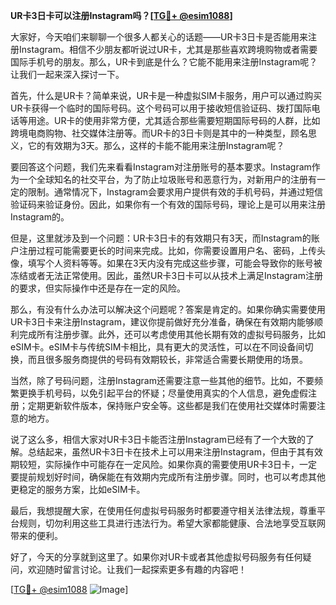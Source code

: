 **UR卡3日卡可以注册Instagram吗？[[TG💪+ @esim1088](https://t.me/s/esim1088)]**

大家好，今天咱们来聊聊一个很多人都关心的话题——UR卡3日卡是否能用来注册Instagram。相信不少朋友都听说过UR卡，尤其是那些喜欢跨境购物或者需要国际手机号的朋友。那么，UR卡到底是什么？它能不能用来注册Instagram呢？让我们一起来深入探讨一下。

首先，什么是UR卡？简单来说，UR卡是一种虚拟SIM卡服务，用户可以通过购买UR卡获得一个临时的国际号码。这个号码可以用于接收短信验证码、拨打国际电话等用途。UR卡的使用非常方便，尤其适合那些需要短期国际号码的人群，比如跨境电商购物、社交媒体注册等。而UR卡的3日卡则是其中的一种类型，顾名思义，它的有效期为3天。那么，这样的卡能不能用来注册Instagram呢？

要回答这个问题，我们先来看看Instagram对注册账号的基本要求。Instagram作为一个全球知名的社交平台，为了防止垃圾账号和恶意行为，对新用户的注册有一定的限制。通常情况下，Instagram会要求用户提供有效的手机号码，并通过短信验证码来验证身份。因此，如果你有一个有效的国际号码，理论上是可以用来注册Instagram的。

但是，这里就涉及到一个问题：UR卡3日卡的有效期只有3天，而Instagram的账户注册过程可能需要更长的时间来完成。比如，你需要设置用户名、密码，上传头像，填写个人资料等等。如果在3天内没有完成这些步骤，可能会导致你的账号被冻结或者无法正常使用。因此，虽然UR卡3日卡可以从技术上满足Instagram注册的要求，但实际操作中还是存在一定的风险。

那么，有没有什么办法可以解决这个问题呢？答案是肯定的。如果你确实需要使用UR卡3日卡来注册Instagram，建议你提前做好充分准备，确保在有效期内能够顺利完成所有注册步骤。此外，还可以考虑使用其他长期有效的虚拟号码服务，比如eSIM卡。eSIM卡与传统SIM卡相比，具有更大的灵活性，可以在不同设备间切换，而且很多服务商提供的号码有效期较长，非常适合需要长期使用的场景。

当然，除了号码问题，注册Instagram还需要注意一些其他的细节。比如，不要频繁更换手机号码，以免引起平台的怀疑；尽量使用真实的个人信息，避免虚假注册；定期更新软件版本，保持账户安全等。这些都是我们在使用社交媒体时需要注意的地方。

说了这么多，相信大家对UR卡3日卡能否注册Instagram已经有了一个大致的了解。总结起来，虽然UR卡3日卡在技术上可以用来注册Instagram，但由于其有效期较短，实际操作中可能存在一定风险。如果你真的需要使用UR卡3日卡，一定要提前规划好时间，确保能在有效期内完成所有注册步骤。同时，也可以考虑其他更稳定的服务方案，比如eSIM卡。

最后，我想提醒大家，在使用任何虚拟号码服务时都要遵守相关法律法规，尊重平台规则，切勿利用这些工具进行违法行为。希望大家都能健康、合法地享受互联网带来的便利。

好了，今天的分享就到这里了。如果你对UR卡或者其他虚拟号码服务有任何疑问，欢迎随时留言讨论。让我们一起探索更多有趣的内容吧！

[[TG💪+ @esim1088](https://t.me/s/esim1088) ![Image](https://i.postimg.cc/4NQfJmqS/Snipaste-2025-05-13-00-14-12.png)]